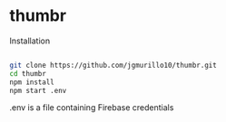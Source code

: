 # thumbr

Installation

```bash

git clone https://github.com/jgmurillo10/thumbr.git
cd thumbr
npm install
npm start .env

```

.env is a file containing Firebase credentials
